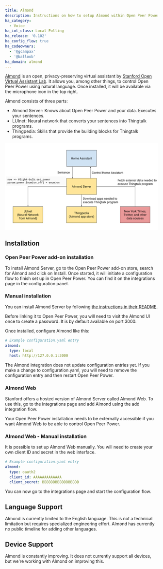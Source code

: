```yaml
---
title: Almond
description: Instructions on how to setup Almond within Open Peer Power.
ha_category:
  - Voice
ha_iot_class: Local Polling
ha_release: '0.102'
ha_config_flow: true
ha_codeowners:
  - '@gcampax'
  - '@balloob'
ha_domain: almond
---
```


[Almond](https://almond.stanford.edu/) is an open, privacy-preserving virtual assistant by [Stanford Open Virtual Assistant Lab](https://oval.cs.stanford.edu/). It allows you, among other things, to control Open Peer Power using natural language. Once installed, it will be available via the microphone icon in the top right.

Almond consists of three parts:

- Almond Server: Knows about Open Peer Power and your data. Executes your sentences.
- LUInet: Neural network that converts your sentences into Thingtalk programs.
- Thingpedia: Skills that provide the building blocks for Thingtalk programs.

<a href='/images/integrations/almond/almond-architecture.svg'><img src='/images/integrations/almond/almond-architecture.svg' alt='Architectural overview of how all pieces fit together.' style='border: 0;box-shadow: none;'></a>

## Installation

### Open Peer Power add-on installation

To install Almond Server, go to the Open Peer Power add-on store, search for Almond and click on Install. Once started, it will initiate a configuration flow to finish set up in Open Peer Power. You can find it on the integrations page in the configuration panel.

### Manual installation

You can install Almond Server by following [the instructions in their README](https://github.com/stanford-oval/almond-server#running-almond-server).

Before linking it to Open Peer Power, you will need to visit the Almond UI once to create a password. It is by default available on port 3000.

Once installed, configure Almond like this:

```yaml
# Example configuration.yaml entry
almond:
  type: local
  host: http://127.0.0.1:3000
```

The Almond integration does not update configuration entries yet. If you make a change to configuration.yaml, you will need to remove the configuration entry and then restart Open Peer Power.

### Almond Web

Stanford offers a hosted version of Almond Server called Almond Web. To use this, go to the integrations page and add Almond using the add integration flow.

Your Open Peer Power installation needs to be externally accessible if you want Almond Web to be able to control Open Peer Power.

### Almond Web - Manual installation

It is possible to set up Almond Web manually. You will need to create your own client ID and secret in the web interface.

```yaml
# Example configuration.yaml entry
almond:
  type: oauth2
  client_id: AAAAAAAAAAAAA
  client_secret: BBBBBBBBBBBBBBBBB
```

You can now go to the integrations page and start the configuration flow.

## Language Support

Almond is currently limited to the English language. This is not a technical limitation but requires specialized engineering effort. Almond has currently no public timeline for adding other languages.

## Device Support

Almond is constantly improving. It does not currently support all devices, but we're working with Almond on improving this.
